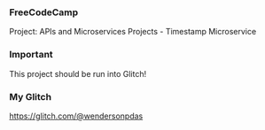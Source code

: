 ### FreeCodeCamp

Project: APIs and Microservices Projects - Timestamp Microservice

### Important

This project should be run into Glitch!

### My Glitch

https://glitch.com/@wendersonpdas
